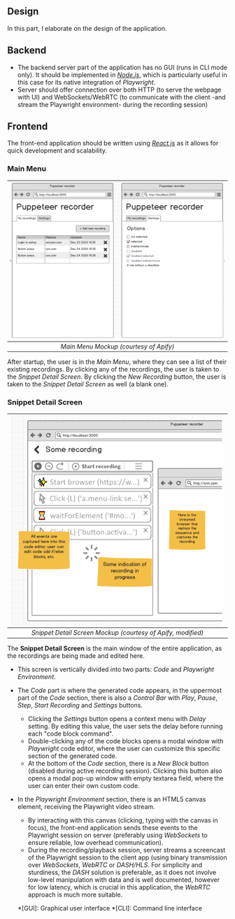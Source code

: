 ## Design
In this part, I elaborate on the design of the application. 

## Backend
- The backend server part of the application has no GUI (runs in CLI mode only). It should be implemented in *[Node.js](https://nodejs.org/)*, which is particularly useful in this case for its native integration of *Playwright*.
- Server should offer connection over both HTTP (to serve the webpage with UI) and WebSockets/WebRTC (to communicate with the client -and stream the Playwright environment- during the recording session) 

## Frontend
The front-end application should be written using *[React.js](https://reactjs.org/)* as it allows for quick development and scalability.
### Main Menu
| ![Main Menu Mockup (courtesy of Apify)](./img/menu_design.png) | 
|:--:| 
| *Main Menu Mockup (courtesy of Apify)* |

After startup, the user is in the *Main Menu*, where they can see a list of their existing recordings. By clicking any of the recordings, the user is taken to the *Snippet Detail Screen*. By clicking the *New Recording* button, the user is taken to the *Snippet Detail Screen* as well (a blank one).

### Snippet Detail Screen
| ![Snippet Detail Screen Mockup (courtesy of Apify, modified)](./img/recording_design.png) | 
|:--:| 
| *Snippet Detail Screen Mockup (courtesy of Apify, modified)* |

The **Snippet Detail Screen** is the main window of the entire application, as the recordings are being made and edited here.
- This screen is vertically divided into two parts: *Code* and *Playwright Environment*. 
- The *Code* part is where the generated code appears, in the uppermost part of the *Code* section, there is also a *Control Bar* with *Play*, *Pause*, *Step*, *Start Recording* and *Settings* buttons. 
    - Clicking the *Settings* button opens a context menu with *Delay* setting. By editing this value, the user sets the delay before running each "code block command". 
    - Double-clicking any of the code blocks opens a modal window with *Playwright* code editor, where the user can customize this specific section of the generated code.
    - At the bottom of the *Code* section, there is a *New Block* button (disabled during active recording session). Clicking this button also opens a modal pop-up window with empty textarea field, where the user can enter their own custom code.
- In the *Playwright Environment* section, there is an HTML5 canvas element, receiving the Playwright video stream. 
    - By interacting with this canvas (clicking, typing with the canvas in focus), the front-end application sends these events to the Playwright session on server (preferably using *WebSockets* to ensure reliable, low overhead communication).
    - During the recording/playback session, server streams a screencast of the Playwright session to the client app (using binary transmission over *WebSockets*, *WebRTC* or *DASH/HLS*. For simplicity and sturdiness, the *DASH* solution is preferable, as it does not involve low-level manipulation with data and is well documented, however for low latency, which is crucial in this application, the *WebRTC* approach is much more suitable. 

    *[GUI]:     Graphical user interface
    *[CLI]:     Command line interface